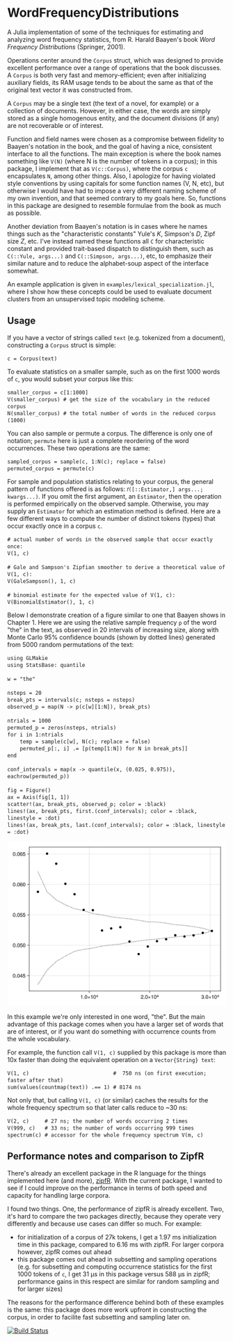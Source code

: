 # WordFrequencyDistributions
A Julia implementation of some of the techniques for estimating and analyzing word frequency statistics, from R. Harald Baayen's book _Word Frequency Distributions_ (Springer, 2001).

Operations center around the `Corpus` struct, which was designed to provide excellent performance over a range of operations that the book discusses. A `Corpus` is both very fast and memory-efficient; even after initializing auxiliary fields, its RAM usage tends to be about the same as that of the original text vector it was constructed from.

A `Corpus` may be a single text (the text of a novel, for example) or a collection of documents. However, in either case, the words are simply stored as a single homogenous entity, and the document divisions (if any) are not recoverable or of interest.

Function and field names were chosen as a compromise between fidelity to Baayen's notation in the book, and the goal of having a nice, consistent interface to all the functions. The main exception is where the book names something like `V(N)` (where N is the number of tokens in a corpus); in this package, I implement that as `V(c::Corpus)`, where the corpus `c` encapsulates `N`, among other things. Also, I apologize for having violated style conventions by using capitals for some function names (V, N, etc), but otherwise I would have had to impose a very different naming scheme of my own invention, and that seemed contrary to my goals here. So, functions in this package are designed to resemble formulae from the book as much as possible.

Another deviation from Baayen's notation is in cases where he names things such as the "characteristic constants" Yule's _K_, Simpson's _D_, Zipf size _Z_, etc. I've instead named these functions all `C` for characteristic constant and provided trait-based dispatch to distinguish them, such as `C(::Yule, args...)` and `C(::Simpson, args...)`, etc, to emphasize their similar nature and to reduce the alphabet-soup aspect of the interface somewhat.

An example application is given in `examples/lexical_specialization.jl`, where I show how these concepts could be used to evaluate document clusters from an unsupervised topic modeling scheme.

## Usage
If you have a vector of strings called `text` (e.g. tokenized from a document), constructing a `Corpus` struct is simple:
```
c = Corpus(text)
```

To evaluate statistics on a smaller sample, such as on the first 1000 words of `c`, you would subset your corpus like this:
```
smaller_corpus = c[1:1000]
V(smaller_corpus) # get the size of the vocabulary in the reduced corpus
N(smaller_corpus) # the total number of words in the reduced corpus (1000)
```

You can also sample or permute a corpus. The difference is only one of notation; `permute` here is just a complete reordering of the word occurrences. These two operations are the same:
```
sampled_corpus = sample(c, 1:N(c); replace = false)
permuted_corpus = permute(c)
```

For sample and population statistics relating to your corpus, the general pattern of functions offered is as follows: `𝑓([::Estimator,] args...; kwargs...)`. If you omit the first argument, an `Estimator`, then the operation is performed empirically on the observed sample. Otherwise, you may supply an `Estimator` for which an estimation method is defined. Here are a few different ways to compute the number of distinct tokens (types) that occur exactly once in a corpus `c`.
```
# actual number of words in the observed sample that occur exactly once:
V(1, c)

# Gale and Sampson's Zipfian smoother to derive a theoretical value of V(1, c):
V(GaleSampson(), 1, c)

# binomial estimate for the expected value of V(1, c):
V(BinomialEstimator(), 1, c)
```

Below I demonstrate creation of a figure similar to one that Baayen shows in Chapter 1. Here we are using the relative sample frequency `p` of the word "the" in the text, as observed in 20 intervals of increasing size, along with Monte Carlo 95% confidence bounds (shown by dotted lines) generated from 5000 random permutations of the text:
```
using GLMakie
using StatsBase: quantile

w = "the"

nsteps = 20
break_pts = intervals(c; nsteps = nsteps)
observed_p = map(N -> p(c[w][1:N]), break_pts)

ntrials = 1000
permuted_p = zeros(nsteps, ntrials)
for i in 1:ntrials
    temp = sample(c[w], N(c); replace = false)
    permuted_p[:, i] .= [p(temp[1:N]) for N in break_pts]]
end

conf_intervals = map(x -> quantile(x, (0.025, 0.975)), eachrow(permuted_p))

fig = Figure()
ax = Axis(fig[1, 1])
scatter!(ax, break_pts, observed_p; color = :black)
lines!(ax, break_pts, first.(conf_intervals); color = :black, linestyle = :dot)
lines!(ax, break_pts, last.(conf_intervals); color = :black, linestyle = :dot)
```
![demo1](https://github.com/myersm0/WordFrequencyDistributions.jl/blob/main/examples/demo1.png)

In this example we're only interested in one word, "the". But the main advantage of this package comes when you have a larger set of words that are of interest, or if you want do something with occurrence counts from the whole vocabulary. 

For example, the function call `V(1, c)` supplied by this package is more than 10x faster than doing the equivalent operation on a `Vector{String} text`:
```
V(1, c)                           #  750 ns (on first execution; faster after that)
sum(values(countmap(text)) .== 1) # 8174 ns
```

Not only that, but calling `V(1, c)` (or similar) caches the results for the whole frequency spectrum so that later calls reduce to ~30 ns:
```
V(2, c)     # 27 ns; the number of words occurring 2 times
V(999, c)   # 33 ns; the number of words occurring 999 times
spectrum(c) # accessor for the whole frequency spectrum V(m, c)
```

## Performance notes and comparison to ZipfR
There's already an excellent package in the R language for the things implemented here (and more), [zipfR](http://zipfr.r-forge.r-project.org). With the current package, I wanted to see if I could improve on the performance in terms of both speed and capacity for handling large corpora.

I found two things. One, the performance of zipfR is already excellent. Two, it's hard to compare the two packages directly, because they operate very differently and because use cases can differ so much. For example:
- for initialization of a corpus of 27k tokens, I get a 1.97 ms initialization time in this package, compared to 6.16 ms with zipfR. For larger corpora however, zipfR comes out ahead
- this package comes out ahead in subsetting and sampling operations (e.g. for subsetting and computing occurrence statistics for the first 1000 tokens of `c`, I get 31 μs in this package versus 588 μs in zipfR; performance gains in this respect are similar for random sampling and for larger sizes)

The reasons for the performance difference behind both of these examples is the same: this package does more work upfront in constructing the corpus, in order to facilite fast subsetting and sampling later on.

[![Build Status](https://github.com/myersm0/WordFrequencyDistributions.jl/actions/workflows/CI.yml/badge.svg?branch=main)](https://github.com/myersm0/WordFrequencyDistributions.jl/actions/workflows/CI.yml?query=branch%3Amain)

